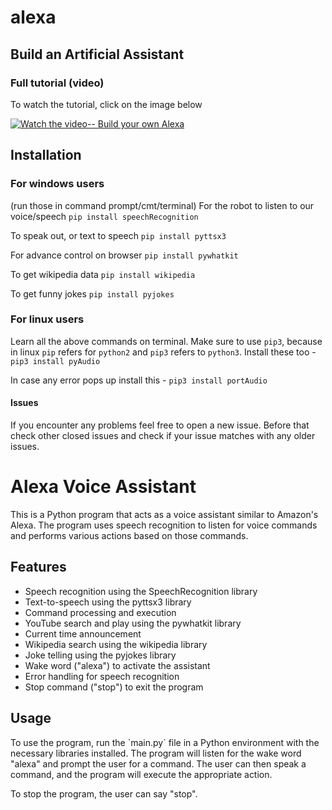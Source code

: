 # alexa
## Build an Artificial Assistant

### Full tutorial (video)
To watch the tutorial, click on the image below

[![Watch the video-- Build your own Alexa](https://img.youtube.com/vi/ZMQg_DL4Fog/0.jpg)](https://youtu.be/ZMQg_DL4Fog "Build your own Alexa")

## Installation
### For windows users
(run those in command prompt/cmt/terminal)
For the robot to listen to our voice/speech
`pip install speechRecognition`

To speak out, or text to speech
`pip install pyttsx3`

For advance control on browser
`pip install pywhatkit`

To get wikipedia data
`pip install wikipedia`

To get funny jokes
`pip install pyjokes`

### For linux users
Learn all the above commands on terminal. Make sure to use `pip3`, because in linux `pip` refers for `python2` and `pip3` refers to `python3`.
Install these too - 
`pip3 install pyAudio`

In case any error pops up install this -
`pip3 install portAudio`

#### Issues
If you encounter any problems feel free to open a new issue. Before that check other closed issues and check if your issue matches with any older issues.



<html>
<body>
  <h1>Alexa Voice Assistant</h1>
  <p>This is a Python program that acts as a voice assistant similar to Amazon's Alexa. The program uses speech recognition to listen for voice commands and performs various actions based on those commands.</p>
  <h2>Features</h2>
  <ul>
    <li>Speech recognition using the SpeechRecognition library</li>
    <li>Text-to-speech using the pyttsx3 library</li>
    <li>Command processing and execution</li>
    <li>YouTube search and play using the pywhatkit library</li>
    <li>Current time announcement</li>
    <li>Wikipedia search using the wikipedia library</li>
    <li>Joke telling using the pyjokes library</li>
    <li>Wake word ("alexa") to activate the assistant</li>
    <li>Error handling for speech recognition</li>
    <li>Stop command ("stop") to exit the program</li>
  </ul>
  <h2>Usage</h2>
  <p>To use the program, run the `main.py` file in a Python environment with the necessary libraries installed. The program will listen for the wake word "alexa" and prompt the user for a command. The user can then speak a command, and the program will execute the appropriate action.</p>
  <p>To stop the program, the user can say "stop".</p>
</body>
</html>
